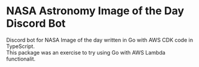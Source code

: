 # NASA Astronomy Image of the Day Discord Bot

Discord bot for NASA Image of the day written in Go with AWS CDK code in TypeScript.  
This package was an exercise to try using Go with AWS Lambda functionalit.

